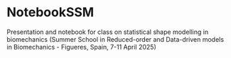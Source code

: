 # NotebookSSM
Presentation and notebook for class on statistical shape modelling in biomechanics (Summer School in Reduced-order and Data-driven models in Biomechanics - Figueres, Spain, 7-11 April 2025)
